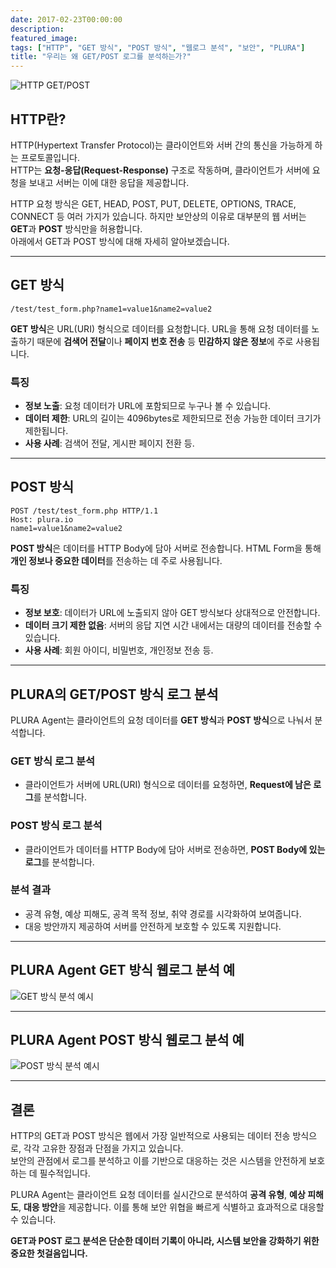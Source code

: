 ```yaml
---
date: 2017-02-23T00:00:00
description: 
featured_image: 
tags: ["HTTP", "GET 방식", "POST 방식", "웹로그 분석", "보안", "PLURA"]
title: "우리는 왜 GET/POST 로그를 분석하는가?"
---
```


![HTTP GET/POST](https://github.com/user-attachments/assets/5db69b0c-3a81-4a52-88e6-6c644336be87)

## HTTP란?

HTTP(Hypertext Transfer Protocol)는 클라이언트와 서버 간의 통신을 가능하게 하는 프로토콜입니다.  
HTTP는 **요청-응답(Request-Response)** 구조로 작동하며, 클라이언트가 서버에 요청을 보내고 서버는 이에 대한 응답을 제공합니다.

HTTP 요청 방식은 GET, HEAD, POST, PUT, DELETE, OPTIONS, TRACE, CONNECT 등 여러 가지가 있습니다. 하지만 보안상의 이유로 대부분의 웹 서버는 **GET**과 **POST** 방식만을 허용합니다.  
아래에서 GET과 POST 방식에 대해 자세히 알아보겠습니다.

---

## GET 방식

```plaintext
/test/test_form.php?name1=value1&name2=value2
```

**GET 방식**은 URL(URI) 형식으로 데이터를 요청합니다. URL을 통해 요청 데이터를 노출하기 때문에 **검색어 전달**이나 **페이지 번호 전송** 등 **민감하지 않은 정보**에 주로 사용됩니다.  

### 특징
- **정보 노출**: 요청 데이터가 URL에 포함되므로 누구나 볼 수 있습니다.  
- **데이터 제한**: URL의 길이는 4096bytes로 제한되므로 전송 가능한 데이터 크기가 제한됩니다.  
- **사용 사례**: 검색어 전달, 게시판 페이지 전환 등.

---

## POST 방식

```plaintext
POST /test/test_form.php HTTP/1.1
Host: plura.io
name1=value1&name2=value2
```

**POST 방식**은 데이터를 HTTP Body에 담아 서버로 전송합니다. HTML Form을 통해 **개인 정보나 중요한 데이터**를 전송하는 데 주로 사용됩니다.  

### 특징
- **정보 보호**: 데이터가 URL에 노출되지 않아 GET 방식보다 상대적으로 안전합니다.  
- **데이터 크기 제한 없음**: 서버의 응답 지연 시간 내에서는 대량의 데이터를 전송할 수 있습니다.  
- **사용 사례**: 회원 아이디, 비밀번호, 개인정보 전송 등.

---

## PLURA의 GET/POST 방식 로그 분석

PLURA Agent는 클라이언트의 요청 데이터를 **GET 방식**과 **POST 방식**으로 나눠서 분석합니다.  

### GET 방식 로그 분석
- 클라이언트가 서버에 URL(URI) 형식으로 데이터를 요청하면, **Request에 남은 로그**를 분석합니다.

### POST 방식 로그 분석
- 클라이언트가 데이터를 HTTP Body에 담아 서버로 전송하면, **POST Body에 있는 로그**를 분석합니다.

### 분석 결과
- 공격 유형, 예상 피해도, 공격 목적 정보, 취약 경로를 시각화하여 보여줍니다.  
- 대응 방안까지 제공하여 서버를 안전하게 보호할 수 있도록 지원합니다.

---

## PLURA Agent GET 방식 웹로그 분석 예

![GET 방식 분석 예시](https://github.com/user-attachments/assets/3394cebf-62da-4adc-9067-cf6597c71b27)

---

## PLURA Agent POST 방식 웹로그 분석 예

![POST 방식 분석 예시](https://github.com/user-attachments/assets/37861a64-828c-49ea-9c5a-bfc8ee320726)

---

## 결론

HTTP의 GET과 POST 방식은 웹에서 가장 일반적으로 사용되는 데이터 전송 방식으로, 각각 고유한 장점과 단점을 가지고 있습니다.  
보안의 관점에서 로그를 분석하고 이를 기반으로 대응하는 것은 시스템을 안전하게 보호하는 데 필수적입니다.

PLURA Agent는 클라이언트 요청 데이터를 실시간으로 분석하여 **공격 유형**, **예상 피해도**, **대응 방안**을 제공합니다. 이를 통해 보안 위협을 빠르게 식별하고 효과적으로 대응할 수 있습니다.  

**GET과 POST 로그 분석은 단순한 데이터 기록이 아니라, 시스템 보안을 강화하기 위한 중요한 첫걸음입니다.**
